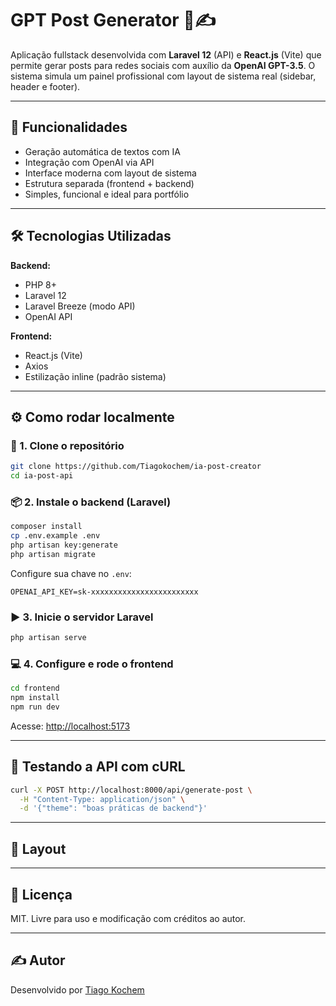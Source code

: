 # GPT Post Generator 🧠✍️

Aplicação fullstack desenvolvida com **Laravel 12** (API) e **React.js** (Vite) que permite gerar posts para redes sociais com auxílio da **OpenAI GPT-3.5**. O sistema simula um painel profissional com layout de sistema real (sidebar, header e footer).

---

## 🚀 Funcionalidades

- Geração automática de textos com IA
- Integração com OpenAI via API
- Interface moderna com layout de sistema
- Estrutura separada (frontend + backend)
- Simples, funcional e ideal para portfólio

---

## 🛠️ Tecnologias Utilizadas

**Backend:**
- PHP 8+
- Laravel 12
- Laravel Breeze (modo API)
- OpenAI API

**Frontend:**
- React.js (Vite)
- Axios
- Estilização inline (padrão sistema)

---

## ⚙️ Como rodar localmente

### 🔧 1. Clone o repositório
```bash
git clone https://github.com/Tiagokochem/ia-post-creator
cd ia-post-api
```

### 📦 2. Instale o backend (Laravel)
```bash
composer install
cp .env.example .env
php artisan key:generate
php artisan migrate
```

Configure sua chave no `.env`:
```
OPENAI_API_KEY=sk-xxxxxxxxxxxxxxxxxxxxxxxx
```

### ▶️ 3. Inicie o servidor Laravel
```bash
php artisan serve
```

### 💻 4. Configure e rode o frontend
```bash
cd frontend
npm install
npm run dev
```

Acesse: [http://localhost:5173](http://localhost:5173)

---

## 🧪 Testando a API com cURL

```bash
curl -X POST http://localhost:8000/api/generate-post \
  -H "Content-Type: application/json" \
  -d '{"theme": "boas práticas de backend"}'
```

---

## 📸 Layout


---

## 📄 Licença

MIT. Livre para uso e modificação com créditos ao autor.

---

## ✍️ Autor

Desenvolvido por [Tiago Kochem](https://github.com/tiagokochem)
